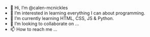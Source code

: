 - 👋 Hi, I’m @calen-mcnickles
- 👀 I’m interested in learning everything I can about programming. 
- 🌱 I’m currently learning HTML, CSS, JS & Python.
- 💞️ I’m looking to collaborate on ...
- 📫 How to reach me ...

<!---
calen-mcnickles/calen-mcnickles is a ✨ special ✨ repository because its `README.md` (this file) appears on your GitHub profile.
You can click the Preview link to take a look at your changes.
--->
